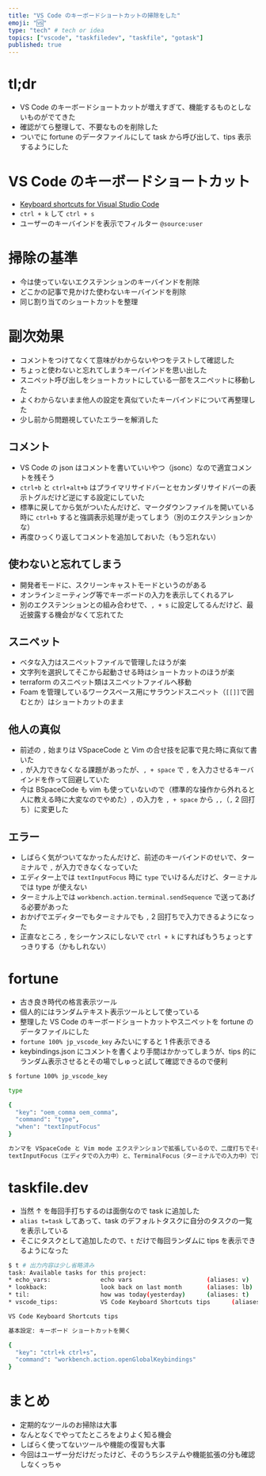 ```yaml
---
title: "VS Code のキーボードショートカットの掃除をした"
emoji: "🆚"
type: "tech" # tech or idea
topics: ["vscode", "taskfiledev", "taskfile", "gotask"]
published: true
---
```


# tl;dr

- VS Code のキーボードショートカットが増えすぎて、機能するものとしないものがでてきた
- 確認がてら整理して、不要なものを削除した
- ついでに fortune のデータファイルにして task から呼び出して、tips 表示するようにした

# VS Code のキーボードショートカット

- [Keyboard shortcuts for Visual Studio Code](https://code.visualstudio.com/docs/configure/keybindings)
- `ctrl + k` して `ctrl + s`
- ユーザーのキーバインドを表示でフィルター `@source:user`

# 掃除の基準

- 今は使っていないエクステンションのキーバインドを削除
- どこかの記事で見かけた使わないキーバインドを削除
- 同じ割り当てのショートカットを整理

# 副次効果

- コメントをつけてなくて意味がわからないやつをテストして確認した
- ちょっと使わないと忘れてしまうキーバインドを思い出した
- スニペット呼び出しをショートカットにしている一部をスニペットに移動した
- よくわからないまま他人の設定を真似ていたキーバインドについて再整理した
- 少し前から問題視していたエラーを解消した

## コメント

- VS Code の json はコメントを書いていいやつ（jsonc）なので適宜コメントを残そう
- `ctrl+b` と `ctrl+alt+b` はプライマリサイドバーとセカンダリサイドバーの表示トグルだけど逆にする設定にしていた
- 標準に戻してから気がついたんだけど、マークダウンファイルを開いている時に `ctrl+b` すると強調表示処理が走ってしまう（別のエクステンションかな）
- 再度ひっくり返してコメントを追加しておいた（もう忘れない）

## 使わないと忘れてしまう

- 開発者モードに、スクリーンキャストモードというのがある
- オンラインミーティング等でキーボードの入力を表示してくれるアレ
- 別のエクステンションとの組み合わせで、`, + s` に設定してるんだけど、最近披露する機会がなくて忘れてた

## スニペット

- ベタな入力はスニペットファイルで管理したほうが楽
- 文字列を選択してそこから起動させる時はショートカットのほうが楽
- terraform のスニペット類はスニペットファイルへ移動
- Foam を管理しているワークスペース用にサラウンドスニペット（`[[]]`で囲むとか）はショートカットのまま

## 他人の真似

- 前述の `,` 始まりは VSpaceCode と Vim の合せ技を記事で見た時に真似て書いた
- `,` が入力できなくなる課題があったが、`, + space` で `,` を入力させるキーバインドを作って回避していた
- 今は BSpaceCode も vim も使っていないので（標準的な操作から外れると人に教える時に大変なのでやめた）`,` の入力を `, + space` から `,,`（`,` 2 回打ち）に変更した

## エラー

- しばらく気がついてなかったんだけど、前述のキーバインドのせいで、ターミナルで `,` が入力できなくなっていた
- エディター上では `textInputFocus` 時に `type` でいけるんだけど、ターミナルでは type が使えない
- ターミナル上では `workbench.action.terminal.sendSequence` で送ってあげる必要があった
- おかげでエディターでもターミナルでも `,` 2 回打ちで入力できるようになった
- 正直なところ `,` をシーケンスにしないで `ctrl + k` にすればもうちょっとすっきりする（かもしれない）

# fortune

- 古き良き時代の格言表示ツール
- 個人的にはランダムテキスト表示ツールとして使っている
- 整理した VS Code のキーボードショートカットやスニペットを fortune のデータファイルにした
- `fortune 100% jp_vscode_key` みたいにすると 1 件表示できる
- keybindings.json にコメントを書くより手間はかかってしまうが、tips 的にランダム表示させるとその場でしゅっと試して確認できるので便利

```bash
$ fortune 100% jp_vscode_key

type

{
  "key": "oem_comma oem_comma",
  "command": "type",
  "when": "textInputFocus"
}

カンマを VSpaceCode と Vim mode エクステンションで拡張しているので、二度打ちでそのままカンマが入力されるようにした。
textInputFocus（エディタでの入力中）と、TerminalFocus（ターミナルでの入力中）で設定している。
```

# taskfile.dev

- 当然 ↑ を毎回手打ちするのは面倒なので task に追加した
- `alias t=task` してあって、task のデフォルトタスクに自分のタスクの一覧を表示している
- そこにタスクとして追加したので、`t` だけで毎回ランダムに tips を表示できるようになった

```bash
$ t # 出力内容は少し省略済み
task: Available tasks for this project:
* echo_vars:              echo vars                     (aliases: v)
* lookback:               look back on last month       (aliases: lb)
* til:                    how was today(yesterday)      (aliases: t)
* vscode_tips:            VS Code Keyboard Shortcuts tips      (aliases: vscode)

VS Code Keyboard Shortcuts tips

基本設定: キーボード ショートカットを開く

{
  "key": "ctrl+k ctrl+s",
  "command": "workbench.action.openGlobalKeybindings"
}
```

# まとめ

- 定期的なツールのお掃除は大事
- なんとなくでやってたところをよりよく知る機会
- しばらく使ってないツールや機能の復習も大事
- 今回はユーザー分だけだったけど、そのうちシステムや機能拡張の分も確認しなくっちゃ
